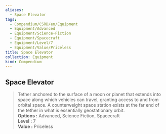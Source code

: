 ```yaml
---
aliases:
  - Space Elevator
tags:
  - Compendium/CSRD/en/Equipment
  - Equipment/Advanced
  - Equipment/Science-Fiction
  - Equipment/Spacecraft
  - Equipment/Level/7
  - Equipment/Value/Priceless
title: Space Elevator
collection: Equipment
kind: Compendium
---
```

## Space Elevator  
  
>Tether anchored to the surface of a moon or planet that extends into space along which vehicles can travel, granting access to and from orbital space. A counterweight space station exists at the far end of the tether in what is essentially geostationary orbit.  
> **Options :** Advanced, Science Fiction, Spacecraft  
> **Level :** 7  
> **Value :** Priceless